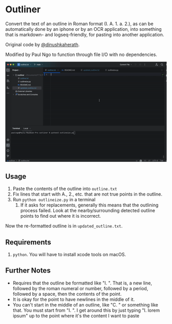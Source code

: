 # Outliner

Convert the text of an outline in Roman format (I. A. 1. a. 2.), 
as can be automatically done by an iphone or by an OCR application,
into something that is markdown- and logseq-friendly, for pasting
into another application.

Original code by [@dinushkaherath](https://github.com/dinushkaherath).

Modified by Paul Ngo to function through file I/O with no dependencies.

![](./example.gif)

## Usage

1. Paste the contents of the outline into `outline.txt`
2. Fix lines that start with A., 2., etc. that are not true points in the outline.
3. Run `python outlineize.py` in a terminal
   1. If it asks for replacements, generally this means that the 
   outlining process failed. Look at the nearby/surrounding detected
   outline points to find out where it is incorrect.

Now the re-formatted outline is in `updated_outline.txt`.

## Requirements

1. `python`. You will have to install xcode tools on macOS.

## Further Notes

- Requires that the outline be formatted like "I. ". That is, a new line, 
followed by the roman numeral or number, followed by a period, 
followed by a space, then the contents of the point. 
- It is okay for the point to have newlines in the middle of it.
- You can't start in the middle of an outline, like "C. " or something 
like that. You must start from "I. ". I get around this by just typing
"I. lorem ipsum" up to the point where it's the content I want to paste